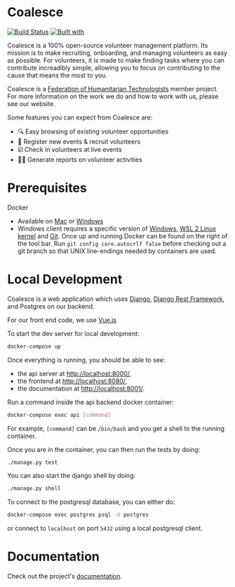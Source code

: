 # Coalesce

[![Build Status](https://travis-ci.org/FederationOfTech/coalesce.svg?branch=master)](https://travis-ci.org/FederationOfTech/coalesce)
[![Built with](https://img.shields.io/badge/Built_with-Cookiecutter_Django_Rest-F7B633.svg)](https://github.com/agconti/cookiecutter-django-rest)

Coalesce is a 100% open-source volunteer management platform.
Its mission is to make recruiting, onboarding, and managing volunteers as easy as possible.
For volunteers, it is made to make finding tasks where you can contribute increadibly simple, allowing you to focus on contributing to the cause that means the most to you.

Coalesce is a [Federation of Humanitarian Technologists](https://federationof.tech) member project.
For more information on the work we do and how to work with us, please see our website.

Some features you can expect from Coalesce are:

 - :mag: Easy browsing of existing volunteer opportunities
 - :loudspeaker: Register new events & recruit volunteers
 - :ballot_box_with_check: Check in volunteers at live events
 - :mage_woman: Generate reports on volunteer activities


# Prerequisites

Docker 
- Available on [Mac](https://docs.docker.com/docker-for-mac/install/) or [Windows](https://docs.docker.com/docker-for-windows/install/) 
- Windows client requires a specific version of [Windows](https://superuser.com/questions/1550291/how-to-install-windows-10-home-19018-update), [WSL 2 Linux kernel](https://docs.microsoft.com/en-gb/windows/wsl/wsl2-kernel) and [Git](https://git-scm.com/download/win). Once up and running Docker can be found on the right of the tool bar. Run `git config core.autocrlf false` before checking out a git branch so that UNIX line-endings needed by containers are used.

# Local Development

Coalesce is a web application which uses [Django](https://www.djangoproject.com/), [Django Rest Framework](https://www.django-rest-framework.org/), and Postgres on our backend.

For our front end code, we use [Vue.js](https://vuejs.org/)

To start the dev server for local development:
```bash
docker-compose up
```

Once everything is running, you should be able to see:

 - the api server at [http://localhost:8000/](http://localhost:8000/),
 - the frontend at [http://localhost:8080/](http://localhost:8080/),
 - the documentation at [http://localhost:8001/](http://localhost:8001/).

Run a command inside the api backend docker container:

```bash
docker-compose exec api [command]
```

For example, `[command]` can be `/bin/bash` and you get a shell to the running container.

Once you are in the container, you can then run the tests by doing:

```bash
./manage.py test
```

You can also start the django shell by doing:

```bash
./manage.py shell
```

To connect to the postgresql database, you can either do:

```bash
docker-compose exec postgres psql -U postgres
```

or connect to `localhost` on port `5432` using a local postgresql client.

# Documentation

Check out the project's [documentation](https://FederationOfTech.github.io/Coalesce/).
